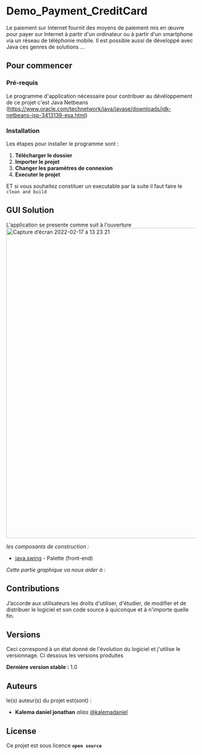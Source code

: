 # Demo_Payment_CreditCard

Le paiement sur Internet fournit des moyens de paiement mis en œuvre pour payer sur Internet à partir d'un ordinateur ou à partir d'un smartphone via un réseau de téléphonie mobile. Il est possible aussi de développé avec Java ces genres de solutions ... 

## Pour commencer

### Pré-requis

Le programme d'application nécessaire pour contribuer au dévéloppement de ce projet c'est Java Netbeans (https://www.oracle.com/technetwork/java/javase/downloads/jdk-netbeans-jsp-3413139-esa.html)

### Installation

Les étapes pour installer le programme sont :
1. **Télécharger le dossier**
2. **Importer le projet**
3. **Changer les paramètres de connexion**
4. **Executer le projet**

ET si vous souhaitez constituer un executable par la suite il faut faire le ``clean and build ``

## GUI Solution

L'application se presente comme suit à l'ouverture
<img width="826" alt="Capture d’écran 2022-02-17 à 13 23 21" src="https://user-images.githubusercontent.com/51014164/154478531-d44821d9-1541-4e14-9f27-7ec743e61a9b.png">


_les composants de construction :_

* [java.swing](https://www.javatpoint.com/java-swing) - Palette (front-end)

_Cette partie graphique va nous aider à :_

## Contributions

J’accorde aux utilisateurs les droits d'utiliser, d'étudier, de modifier et de distribuer le logiciel et son code source à quiconque et à n'importe quelle fin.

## Versions

Ceci correspond à un état donné de l'évolution du logiciel et j'utilise le versionnage. Ci dessous les versions produites

**Dernière version stable :** 1.0

## Auteurs
le(s) auteur(s) du projet est(sont) :
* **Kalema daniel jonathan** _alias_ [@kalemadaniel](https://github.com/kalemadaniel)

## License

Ce projet est sous licence **``open source``** 
